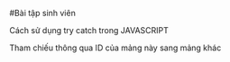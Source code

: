 #Bài tập sinh viên

Cách sử dụng try catch trong JAVASCRIPT

Tham chiếu thông qua ID của mảng này sang mảng khác